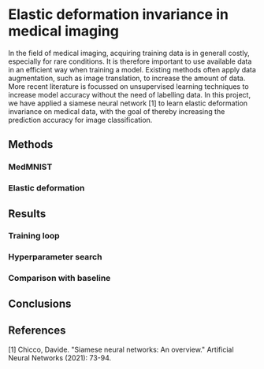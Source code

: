 # Elastic deformation invariance in medical imaging

In the field of medical imaging, acquiring training data is in generall costly, especially for rare conditions. It is therefore important to use available data in an efficient way when training a model. Existing methods often apply data augmentation, such as image translation, to increase the amount of data. More recent literature is focussed on unsupervised learning techniques to increase model accuracy without the need of labelling data. In this project, we have applied a siamese neural network [1] to learn elastic deformation invariance on medical data, with the goal of thereby increasing the prediction accuracy for image classification. 

## Methods

### MedMNIST

### Elastic deformation

## Results

### Training loop

### Hyperparameter search

### Comparison with baseline

## Conclusions


## References
[1] Chicco, Davide. "Siamese neural networks: An overview." Artificial Neural Networks (2021): 73-94.
